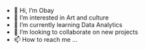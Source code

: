 - 👋 Hi, I’m Obay
- 👀 I’m interested in Art and culture 
- 🌱 I’m currently learning Data Analytics
- 💞️ I’m looking to collaborate on new projects
- 📫 How to reach me ...

<!---
obatsakh/obatsakh is a ✨ special ✨ repository because its `README.md` (this file) appears on your GitHub profile.
You can click the Preview link to take a look at your changes.
--->
